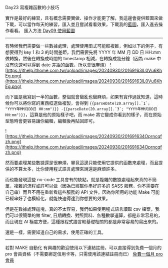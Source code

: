 Day23 寫複雜函數的小技巧

實作是最好的練習，且有概念需要實做、操作才能更了解，我這邊會提供藍圖來做下載，可以當作每天的練習，匯入並且嘗試看看效果，下載我的[藍圖](https://drive.google.com/drive/folders/1Dpz4c-BdeMZziNrlVK3hQkyCx_q8_rE9?usp=sharing)，匯入進去操作看看。
匯入方法 [Day09 使用藍圖](https://ithelp.ithome.com.tw/articles/10352992)

---

有時候我們需要做一些數據處理，處理使用函式可能較複雜，例如以下的例子，有想要得到 key 1 和 3 的時間差距。我們需要先將 YYYY 年 MM 月 DD 日 HH:mm 做轉換，然後在轉換成時間的 timestamp 相減，在轉換成幾分鐘（因為 make 中沒有快速可以得到 date 差距的函數，所以會很麻煩）
![https://ithelp.ithome.com.tw/upload/images/20240930/20169163lL0Vu6KhEg.png](https://ithelp.ithome.com.tw/upload/images/20240930/20169163lL0Vu6KhEg.png)

而下圖是我寫到一半的函數，整個就會蠻亂也蠻麻煩，如果有實作過就知道，這時候你可以將你寫的東西框選做複製，會得到 `` {{parseDate(20.array[].`1`; "YYYY年MM月DD日 HH:mm")}} -{{parseDate(20.array[].`3`; "YYYY年MM月DD日 HH:mm")}} ``，這算是他的原始樣子吧，而 make 將它變成你看到的樣子，而在原始型態時會更容易讓你編輯，編輯後再貼回即可。

![https://ithelp.ithome.com.tw/upload/images/20240930/201691634Oprncqfzh.png](https://ithelp.ithome.com.tw/upload/images/20240930/201691634Oprncqfzh.png)

然而要處理某些數據還是很麻煩，畢竟這邊只能使用它提供的函數來處理，而且提供的不算太多，比你使用程式語言處理來說還是麻煩許多。

而也能發現這些 no-code 工具會有的缺點，就是複雜的數據處理起來真的不簡單，複雜的流程或許可以做（因為已經幫你串好許多的 SASS 服務，你不需要在自己串）而且不用在重新看這些服務的 API 文件，因為你所用的功能 Make 可能已經串好了也模組化，就能快速得達到你想要的效果。

但是在數據處理這塊，真的不太容易，我們如果使用程式語言讀取 csv 檔案，我們可以很簡單的做 filter, 日期轉換、對照資料、各種數學運算，都是非常容易的，而且現在 AI 極度方便，這種跟程式語言較基礎相關的都是非常容易的寫出來的。

還是一樣，需要知道自己的需求，使用正確的工具。

---

若對 MAKE 自動化 有興趣的歡迎使用以下連結註冊，可以直接得到免費一個月的 pro 會員資格（不需要綁定信用卡等，只需使用該連結註冊而已）
[免費一個月 pro 會員](https://www.make.com/en/register?pc=automateyoureverydayhttps://www.make.com/en/register?pc=automateyoureveryday)
